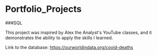 # Portfolio_Projects

###SQL

This project was inspired by Alex the Analyst's YouTube classes, and it demonstrates the ability to apply the skills I learned.

Link to the database: https://ourworldindata.org/covid-deaths
